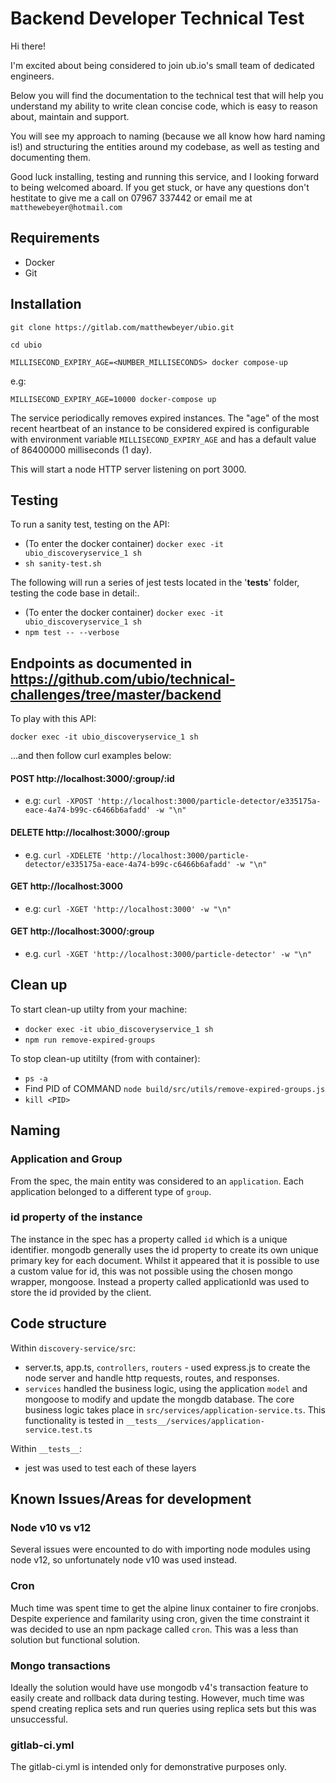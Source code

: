 # Backend Developer Technical Test

Hi there!

I'm excited about being considered to join ub.io's small team of dedicated engineers.

Below you will find the documentation to the technical test that will help you understand my ability to write clean concise code, which is easy to reason about, maintain and support.

You will see my approach to naming (because we all know how hard naming is!) and structuring the entities around my codebase, as well as testing and documenting them.

Good luck installing, testing and running this service, and I looking forward to being welcomed aboard.
If you get stuck, or have any questions don't hestitate to give me a call on 07967 337442 or email me at `matthewebeyer@hotmail.com`


## Requirements

* Docker
* Git


## Installation

`git clone https://gitlab.com/matthewbeyer/ubio.git`

`cd ubio`

`MILLISECOND_EXPIRY_AGE=<NUMBER_MILLISECONDS> docker compose-up`

e.g:

`MILLISECOND_EXPIRY_AGE=10000 docker-compose up`


The service periodically removes expired instances. The "age" of the most recent heartbeat of an instance to be considered expired is configurable with environment variable `MILLISECOND_EXPIRY_AGE` and has a default value of 86400000 milliseconds (1 day).

This will start a node HTTP server listening on port 3000.

## Testing

To run a sanity test, testing on the API:
* (To enter the docker container) `docker exec -it ubio_discoveryservice_1 sh`
* `sh sanity-test.sh`

The following will run a series of jest tests located in the '__tests__' folder, testing the code base in detail:.

* (To enter the docker container) `docker exec -it ubio_discoveryservice_1 sh`
* `npm test -- --verbose`


## Endpoints as documented in https://github.com/ubio/technical-challenges/tree/master/backend

To play with this API:

`docker exec -it ubio_discoveryservice_1 sh` 

...and then follow curl examples below:


#### POST http://localhost:3000/:group/:id
* e.g: `curl -XPOST 'http://localhost:3000/particle-detector/e335175a-eace-4a74-b99c-c6466b6afadd' -w "\n"`

#### DELETE http://localhost:3000/:group
* e.g. `curl -XDELETE 'http://localhost:3000/particle-detector/e335175a-eace-4a74-b99c-c6466b6afadd' -w "\n"`


#### GET http://localhost:3000
* e.g: `curl -XGET 'http://localhost:3000' -w "\n"`


#### GET http://localhost:3000/:group
* e.g. `curl -XGET 'http://localhost:3000/particle-detector' -w "\n"`


## Clean up

To start clean-up utilty from your machine:

* `docker exec -it ubio_discoveryservice_1 sh`
* `npm run remove-expired-groups`

To stop clean-up utitilty (from with container):

* `ps -a`
* Find PID of COMMAND `node build/src/utils/remove-expired-groups.js`
* `kill <PID>`

## Naming

### Application and Group
From the spec, the main entity was considered to an `application`. Each application belonged to a different type of `group`.

### id property of the instance

The instance in the spec has a property called `id` which is a unique identifier.
mongodb generally uses the id property to create its own unique primary key for each document. Whilst it appeared that it is possible to use a custom value for id, this was not possible using the chosen mongo wrapper, mongoose. Instead a property called applicationId was used to store the id provided by the client.

## Code structure

Within `discovery-service/src`:
* server.ts, app.ts, `controllers`, `routers` - used express.js to create the node server and handle http requests, routes, and responses.
* `services` handled the business logic, using the application `model` and mongoose to modify and update the mongdb database. The core business logic takes place in `src/services/application-service.ts`. This functionality is tested in `__tests__/services/application-service.test.ts`


Within `__tests__`:
* jest was used to test each of these layers


## Known Issues/Areas for development

### Node v10 vs v12

Several issues were encounted to do with importing node modules using node v12, so unfortunately node v10 was used instead.

### Cron

Much time was spent time to get the alpine linux container to fire cronjobs. Despite experience and familarity using cron, given the time constraint it was decided to use an npm package called `cron`. This was a less than solution but functional solution. 

### Mongo transactions

Ideally the solution would have use mongodb v4's transaction feature to easily create and rollback data during testing. However, much time was spend creating replica sets and run queries using replica sets but this was unsuccessful.

### gitlab-ci.yml

The gitlab-ci.yml is intended only for demonstrative purposes only.

